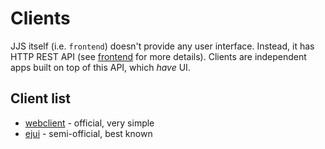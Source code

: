 # Clients

JJS itself (i.e. `frontend`) doesn't provide any user interface. 
Instead, it has HTTP REST API (see [frontend](frontend.md) for more details).
Clients are independent apps built on top of this API, which _have_ UI.

## Client list

* [webclient](https://github.com/mikailbag/jjs/tree/master/webclient) - official, very simple
* [ejui](https://github.com/sleirsgoevy/ejui) - semi-official, best known